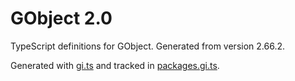 # GObject 2.0

TypeScript definitions for GObject. Generated from version 2.66.2.

Generated with [gi.ts](https://gitlab.gnome.org/ewlsh/gi.ts) and tracked in [packages.gi.ts](https://gitlab.gnome.org/ewlsh/packages.gi.ts).
